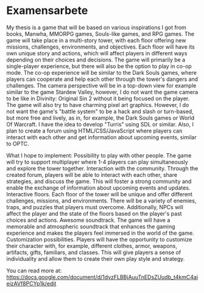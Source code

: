 # Examensarbete
My thesis is a game that will be based on various inspirations I got from books, Manwha, MMORPG games, Souls-like games, and RPG games. The game will take place in a multi-story tower, with each floor offering new missions, challenges, environments, and objectives. Each floor will have its own unique story and actions, which will affect players in different ways depending on their choices and decisions.
The game will primarily be a single-player experience, but there will also be the option to play in co-op mode. The co-op experience will be similar to the Dark Souls games, where players can cooperate and help each other through the tower's dangers and challenges. The camera perspective will be in a top-down view for example similar to the game Stardew Valley, however, I do not want the game camera to be like in Divinity: Original Sin 2 without it being focused on the player. The game will also try to have charming pixel art graphics. However, I do not want the game's "battle system" to be a hack and slash or turn-based, but more free and lively, as in, for example, the Dark Souls games or World Of Warcraft.
I have the idea to develop "Turris" using SDL or similar. Also, I plan to create a forum using HTML/CSS/JavaScript where players can interact with each other and get information about upcoming events, similar to OPTC.

What I hope to implement:
Possibility to play with other people. The game will try to support multiplayer where 1-4 players can play simultaneously and explore the tower together.
Interaction with the community. Through the created forum, players will be able to interact with each other, share strategies, and discuss the game. This will foster a strong community and enable the exchange of information about upcoming events and updates.
Interactive floors. Each floor of the tower will be unique and offer different challenges, missions, and environments. There will be a variety of enemies, traps, and puzzles that players must overcome. Additionally, NPCs will affect the player and the state of the floors based on the player's past choices and actions.
Awesome soundtrack. The game will have a memorable and atmospheric soundtrack that enhances the gaming experience and makes the players feel immersed in the world of the game.
Customization possibilities. Players will have the opportunity to customize their character with, for example, different clothes, armor, weapons, artifacts, gifts, familiars, and classes. This will give players a sense of individuality and allow them to create their own play style and strategy.



You can read more at: https://docs.google.com/document/d/1dyzFLBBjAuuTnEDsZUudb_t4kmC4aiejzAVf8PCYp1k/edit 
